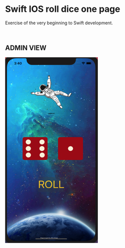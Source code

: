 # Swift IOS roll dice one page
Exercise of the very beginning to Swift development. 


<br>
<h2>ADMIN VIEW</h2>
<img src="./DiceSwift/Assets.xcassets/preview.imageset/preview.png" width="300" height="600">
<br>
